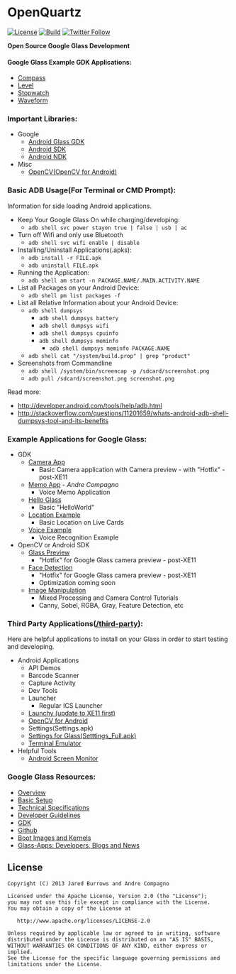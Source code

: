 OpenQuartz
=========

[![License](https://img.shields.io/badge/License-Apache%202.0-blue.svg)](http://www.apache.org/licenses/LICENSE-2.0)
[![Build](https://github.com/jaredsburrows/open-quartz/workflows/build/badge.svg)](https://github.com/jaredsburrows/open-quartz/actions)
[![Twitter Follow](https://img.shields.io/twitter/follow/jaredsburrows.svg?style=social)](https://twitter.com/jaredsburrows)

**Open Source Google Glass Development**

#### Google Glass Example GDK Applications:
 - [Compass](https://www.github.com/googleglass/apk-compass-sample)
 - [Level](https://www.github.com/googleglass/apk-level-sample)
 - [Stopwatch](https://www.github.com/googleglass/apk-stopwatch-sample)
 - [Waveform](https://www.github.com/googleglass/apk-waveform-sample)

### Important Libraries:
- Google
  - [Android Glass GDK](https://developers.google.com/glass/develop/gdk/)
  - [Android SDK](http://developer.android.com/sdk/index.html)
  - [Android NDK](http://developer.android.com/tools/sdk/ndk/index.html)
- Misc
  - [OpenCV(OpenCV for Android)](http://opencv.org/platforms/android.html)


### Basic ADB Usage(For Terminal or CMD Prompt):
Information for side loading Android applications.

 - Keep Your Google Glass On while charging/developing:
   - `adb shell svc power stayon true | false | usb | ac`
 - Turn off Wifi and only use Bluetooth
   - `adb shell svc wifi enable | disable`
 - Installing/Uninstall Applications(.apks):
   - `adb install -r FILE.apk`
   - `adb uninstall FILE.apk`
 - Running the Application:
   - `adb shell am start -n PACKAGE.NAME/.MAIN.ACTIVITY.NAME`
 - List all Packages on your Android Device:
   - `adb shell pm list packages -f` 
 - List all Relative Information about your Android Device:
   - `adb shell dumpsys`
     - `adb shell dumpsys battery`
     - `adb shell dumpsys wifi`
     - `adb shell dumpsys cpuinfo`
     - `adb shell dumpsys meminfo`
       - `adb shell dumpsys meminfo PACKAGE.NAME`
   - `adb shell cat "/system/build.prop" | grep "product"`
 - Screenshots from Commandline
   - `adb shell /system/bin/screencap -p /sdcard/screenshot.png`
   - `adb pull /sdcard/screenshot.png screenshot.png`

Read more: 
 - http://developer.android.com/tools/help/adb.html
 - http://stackoverflow.com/questions/11201659/whats-android-adb-shell-dumpsys-tool-and-its-benefits

### Example Applications for Google Glass:
 - GDK
   - [Camera App](gdk/camera-app)
     - Basic Camera application with Camera preview - with "Hotfix" - post-XE11
   - [Memo App](gdk/glass-memo) - *Andre Compagno*
     - Voice Memo Application
   - [Hello Glass](gdk/hello-glass)
     - Basic "HelloWorld"
   - [Location Example](gdk/location)
     - Basic Location on Live Cards
   - [Voice Example](gdk/voice-example)
     - Voice Recognition Example
 - OpenCV or Android SDK
   - [Glass Preview](sdk/camera-preview)
     - "Hotfix" for Google Glass camera preview - post-XE11
   - [Face Detection](sdk/ocv-face-detection)
     - "Hotfix" for Google Glass camera preview - post-XE11
     - Optimization coming soon
   - [Image Manipulation](sdk/ocv-image-manipulation)
     - Mixed Processing and Camera Control Tutorials
     - Canny, Sobel, RGBA, Gray, Feature Detection, etc
     
### Third Party Applications([/third-party](third-party)):
Here are helpful applications to install on your Glass in order to start testing and developing.
- Android Applications
  - API Demos
  - Barcode Scanner
  - Capture Activity
  - Dev Tools
  - Launcher
    - Regular ICS Launcher
  - [Launchy (update to XE11 first)](https://github.com/kaze0/launchy)
  - [OpenCV for Android](https://play.google.com/store/apps/details?id=org.opencv.engine)
  - Settings(Settings.apk)
  - [Settings for Glass(Setttings_Full.apk)](http://forum.xda-developers.com/showthread.php?t=2576224)
  - [Terminal Emulator](https://play.google.com/store/apps/details?id=jackpal.androidterm)
- Helpful Tools
  - [Android Screen Monitor](https://code.google.com/p/android-screen-monitor/)

### Google Glass Resources:
- [Overview](https://developers.google.com/glass/)
- [Basic Setup](https://glass.google.com/u/0/setup)
- [Technical Specifications](https://support.google.com/glass/answer/3064128)
- [Developer Guidelines](https://developers.google.com/glass/guidelines)
- [GDK](https://developers.google.com/glass/develop/gdk/)
- [Github](https://github.com/googleglass)
- [Boot Images and Kernels](https://developers.google.com/glass/downloads/system)
- [Glass-Apps: Developers, Blogs and News](http://glass-apps.org/)

## License

    Copyright (C) 2013 Jared Burrows and Andre Compagno

    Licensed under the Apache License, Version 2.0 (the "License");
    you may not use this file except in compliance with the License.
    You may obtain a copy of the License at

       http://www.apache.org/licenses/LICENSE-2.0

    Unless required by applicable law or agreed to in writing, software
    distributed under the License is distributed on an "AS IS" BASIS,
    WITHOUT WARRANTIES OR CONDITIONS OF ANY KIND, either express or implied.
    See the License for the specific language governing permissions and
    limitations under the License.
